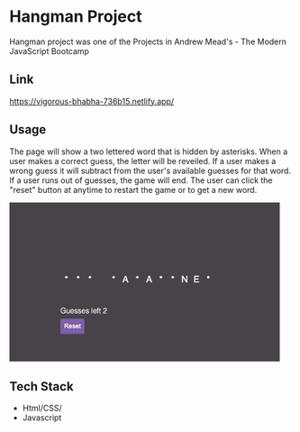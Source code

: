 # Hangman Project

Hangman project was one of the Projects in Andrew Mead's - The Modern JavaScript Bootcamp

## Link

https://vigorous-bhabha-736b15.netlify.app/

## Usage

The page will show a two lettered word that is hidden by asterisks. When a user makes a correct guess, the letter will be reveiled. If a user makes a wrong guess it will subtract from the user's available guesses for that word. If a user runs out of guesses, the game will end. The user can click the "reset" button at anytime to restart the game or to get a new word.

![](project_demo.gif)

## Tech Stack

- Html/CSS/
- Javascript
